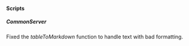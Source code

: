 
#### Scripts

##### CommonServer

Fixed the *tableToMarkdown* function to handle text with bad formatting.
